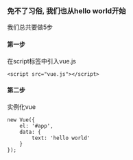 ### 免不了习俗, 我们也从hello world开始

我们总共要做5步

#### 第一步

在script标签中引入vue.js

```
<script src="vue.js"></script>
```

#### 第二步

实例化vue

```
new Vue({
    el: '#app',
    data: {
        text: 'hello world'
    }
});
```



